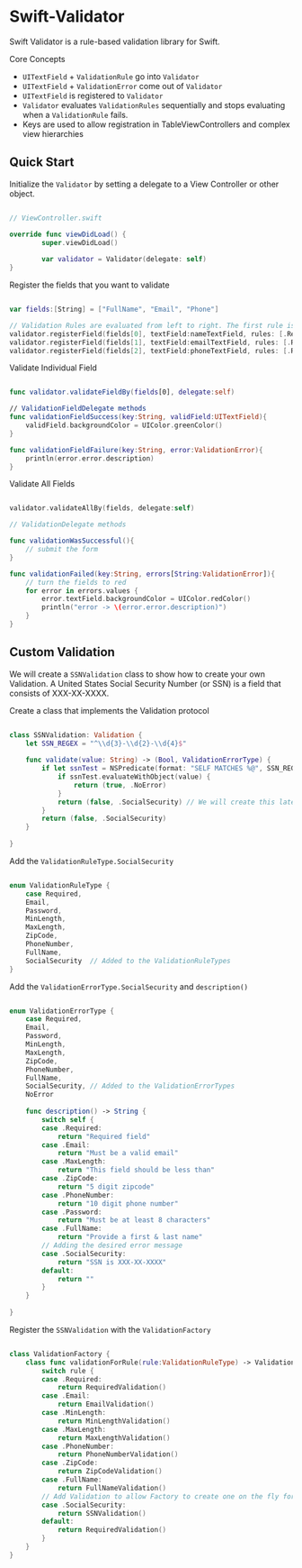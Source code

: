 Swift-Validator
===============

Swift Validator is a rule-based validation library for Swift.

Core Concepts

* ```UITextField``` + ```ValidationRule``` go into  ```Validator```
* ```UITextField``` + ```ValidationError``` come out of ```Validator```
* ```UITextField``` is registered to ```Validator```
* ```Validator``` evaluates ```ValidationRules``` sequentially and stops evaluating when a ```ValidationRule``` fails. 
* Keys are used to allow registration in TableViewControllers and complex view hierarchies

## Quick Start

Initialize the ```Validator``` by setting a delegate to a View Controller or other object.

```swift

// ViewController.swift

override func viewDidLoad() {
        super.viewDidLoad()
        
        var validator = Validator(delegate: self)
}

```

Register the fields that you want to validate

```swift

var fields:[String] = ["FullName", "Email", "Phone"]

// Validation Rules are evaluated from left to right. The first rule is ValidationRuleType.Required the second is ValidationRuleType.FullName.
validator.registerField(fields[0], textField:nameTextField, rules: [.Required, .FullName])
validator.registerField(fields[1], textField:emailTextField, rules: [.Required, .Email])
validator.registerField(fields[2], textField:phoneTextField, rules: [.Required, .PhoneNumber])

```

Validate Individual Field

```swift

func validator.validateFieldBy(fields[0], delegate:self)

// ValidationFieldDelegate methods
func validationFieldSuccess(key:String, validField:UITextField){
	validField.backgroundColor = UIColor.greenColor()
}

func validationFieldFailure(key:String, error:ValidationError){
	println(error.error.description)
}

```

Validate All Fields

```swift

validator.validateAllBy(fields, delegate:self)

// ValidationDelegate methods

func validationWasSuccessful(){
	// submit the form
}

func validationFailed(key:String, errors[String:ValidationError]){
	// turn the fields to red
	for error in errors.values {
		error.textField.backgroundColor = UIColor.redColor()
		println("error -> \(error.error.description)")
	}
}

```

## Custom Validation 

We will create a ```SSNValidation``` class to show how to create your own Validation. A United States Social Security Number (or SSN) is a field that consists of XXX-XX-XXXX. 

Create a class that implements the Validation protocol

```swift

class SSNValidation: Validation {
    let SSN_REGEX = "^\\d{3}-\\d{2}-\\d{4}$"
    
    func validate(value: String) -> (Bool, ValidationErrorType) {
        if let ssnTest = NSPredicate(format: "SELF MATCHES %@", SSN_REGEX) {
            if ssnTest.evaluateWithObject(value) {
                return (true, .NoError)
            }
            return (false, .SocialSecurity) // We will create this later ValidationErrorType.SocialSecurity
        }
        return (false, .SocialSecurity)
    }
    
}

```

Add the ```ValidationRuleType.SocialSecurity``` 

```swift

enum ValidationRuleType {
    case Required,
    Email,
    Password,
    MinLength,
    MaxLength,
    ZipCode,
    PhoneNumber,
    FullName,
    SocialSecurity	// Added to the ValidationRuleTypes
}

```

Add the ```ValidationErrorType.SocialSecurity``` and ```description()```

```swift

enum ValidationErrorType {
    case Required,
    Email,
    Password,
    MinLength,
    MaxLength,
    ZipCode,
    PhoneNumber,
    FullName,
    SocialSecurity,	// Added to the ValidationErrorTypes
    NoError
    
    func description() -> String {
        switch self {
        case .Required:
            return "Required field"
        case .Email:
            return "Must be a valid email"
        case .MaxLength:
            return "This field should be less than"
        case .ZipCode:
            return "5 digit zipcode"
        case .PhoneNumber:
            return "10 digit phone number"
        case .Password:
            return "Must be at least 8 characters"
        case .FullName:
            return "Provide a first & last name"
        // Adding the desired error message
        case .SocialSecurity:
        	return "SSN is XXX-XX-XXXX"
        default:
            return ""
        }
    }
    
}

```
Register the ```SSNValidation``` with the ```ValidationFactory```

```swift

class ValidationFactory {
    class func validationForRule(rule:ValidationRuleType) -> Validation {
        switch rule {
        case .Required:
            return RequiredValidation()
        case .Email:
            return EmailValidation()
        case .MinLength:
            return MinLengthValidation()
        case .MaxLength:
            return MaxLengthValidation()
        case .PhoneNumber:
            return PhoneNumberValidation()
        case .ZipCode:
            return ZipCodeValidation()
        case .FullName:
            return FullNameValidation()
        // Add Validation to allow Factory to create one on the fly for you
        case .SocialSecurity:
        	return SSNValidation()
        default:
            return RequiredValidation()
        }
    }
}

```






